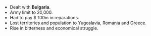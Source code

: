 - Dealt with **Bulgaria**.
- Army limit to 20,000.
- Had to pay $ 100m in reparations.
- Lost territories and population to Yugoslavia, Romania and Greece.
- Rise in bitterness and economical struggle.